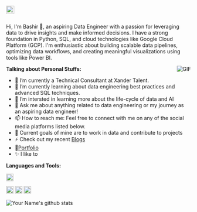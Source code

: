 <br/>

<a href="https://www.linkedin.com/in/bashir-warsame-b0011914b/">
  <img align="left" alt="Bashir Warsame | LinkedIn" width="22px" src="LinkedInIconLink" />
</a>
<!-- Add more social media links as needed -->

<br/>
<br/>

Hi, I'm Bashir 🙌, an aspiring Data Engineer with a passion for leveraging data to drive insights and make informed decisions. I have a strong foundation in Python, SQL, and cloud technologies like Google Cloud Platform (GCP). I'm enthusiastic about building scalable data pipelines, optimizing data workflows, and creating meaningful visualizations using tools like Power BI.

<img align="right" alt="GIF" src="YourGIFLink" />

**Talking about Personal Stuffs:**

- 🔭 I’m currently a Technical Consultant at Xander Talent.
- 🌱 I’m currently learning about data engineering best practices and advanced SQL techniques.
- 👯 I’m intersted in learning more about the life-cycle of data and AI
- 💬 Ask me about anything related to data engineering or my journey as an aspiring data engineer!
- 📫 How to reach me: Feel free to connect with me on any of the social media platforms listed below.
- 🥅 Current goals of mine are to work in data and contribute to projects
- ⚡ Check out my recent [Blogs](YourMediumLink)
- 📝[Portfolio](YourPortfolioLink)
- ✨ I like to 

**Languages and Tools:**


<code><img height="20" src="https://camo.githubusercontent.com/5603e24b61199730db8d47721aeb6b7e6e0517ee6f43bb6762552a4d625607c9/68747470733a2f2f63646e2e6a7364656c6976722e6e65742f67682f64657669636f6e732f64657669636f6e2f69636f6e732f707974686f6e2f707974686f6e2d6f726967696e616c2e737667"></code>

<code><img height="20" src="https://example.com/sql-icon.png"></code>
<code><img height="20" src="https://example.com/gcp-icon.png"></code>
<code><img height="20" src="https://example.com/powerbi-icon.png"></code>

![Your Name's github stats](https://github-readme-stats.vercel.app/api?username=Bashir-Warsame&show_icons=true&hide_border=true)

